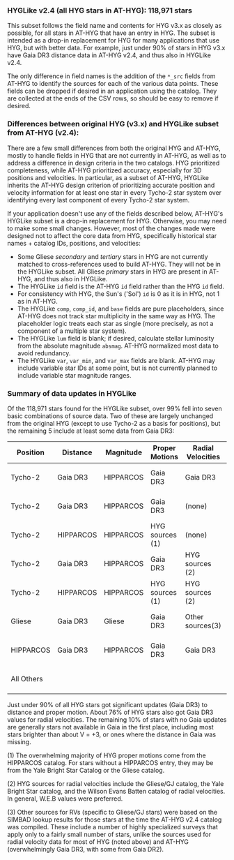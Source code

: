 ### HYGLike v2.4 (all HYG stars in AT-HYG): 118,971 stars

This subset follows the field name and contents for HYG v3.x as closely as possible, for all stars in AT-HYG that have an entry in HYG. The subset is intended as a drop-in replacement for HYG for many applications that use HYG, but with better data. For example, just under 90% of stars in HYG v3.x have Gaia DR3 distance data in AT-HYG v2.4, and thus also in HYGLike v2.4. 

The only difference in field names is the addition of the `*_src` fields from AT-HYG to identify the sources for each of the various data points. These fields can be dropped if desired in an application using the catalog. They are collected at the ends of the CSV rows, so should be easy to remove if desired.

### Differences between original HYG (v3.x) and HYGLike subset from AT-HYG (v2.4):

There are a few small differences from both the original HYG and AT-HYG, mostly to handle fields in HYG that are not currently in AT-HYG, as well as to address a difference in design criteria in the two catalogs. HYG prioritized completeness, while AT-HYG prioritized accuracy, especially for 3D positions and velocities. In particular, as a subset of AT-HYG, HYGLike inherits the AT-HYG design criterion of prioritizing accurate position and velocity information for at least one star in every Tycho-2 star system over identifying every last component of every Tycho-2 star system.

If your application doesn't use any of the fields described below, AT-HYG's HYGLike subset is a drop-in replacement for HYG. Otherwise, you may need to make some small changes. However, most of the changes made were designed not to affect the core data from HYG, specifically historical star names + catalog IDs, positions, and velocities:

* Some Gliese _secondary_ and _tertiary_ stars in HYG are not currently matched to cross-references used to build AT-HYG. They will not be in the HYGLike subset. All Gliese _primary_ stars in HYG are present in AT-HYG, and thus also in HYGLike.
* The HYGLike `id` field is the AT-HYG `id` field rather than the HYG `id` field. 
* For consistency with HYG, the Sun's ('Sol') `id` is 0 as it is in HYG, not 1 as in AT-HYG.
* The HYGLike `comp`, `comp_id`, and `base` fields are pure placeholders, since AT-HYG does not track star multiplicity in the same way as HYG. The placeholder logic treats each star as single (more precisely, as not a component of a multiple star system).
* The HYGLike `lum` field is blank; if desired, calculate stellar luminosity from the absolute magnitude `absmag`. AT-HYG normalized most data to avoid redundancy.
* The HYGLike `var`, `var_min`, and `var_max` fields are blank. AT-HYG may include variable star IDs at some point, but is not currently planned to include variable star magnitude ranges.

### Summary of data updates in HYGLike

Of the 118,971 stars found for the HYGLike subset, over 99% fell into seven basic combinations of source data. Two of these are largely unchanged from the original HYG (except to use Tycho-2 as a basis for positions), but the remaining 5 include at least some data from Gaia DR3:

|Position  |Distance  |Magnitude  |Proper Motions      |Radial Velocities|Total Count
|----------|----------|-----------|--------------------|-----------------|----------------
| Tycho-2  | Gaia DR3 | HIPPARCOS | Gaia DR3           | Gaia DR3        | 89,690 (75.4 %)
| Tycho-2  | Gaia DR3 | HIPPARCOS | Gaia DR3           | (none)          | 10,383 (8.7 %)
| Tycho-2  | HIPPARCOS| HIPPARCOS | HYG sources (1)    | (none)          | 8,607 (7.2 %)
| Tycho-2  | Gaia DR3 | HIPPARCOS | Gaia DR3           | HYG sources (2) | 4,749 (4.0 %)
| Tycho-2  | HIPPARCOS| HIPPARCOS | HYG sources (1)    | HYG sources (2) | 3,327 (2.8 %)
| Gliese   | Gaia DR3 | Gliese    | Gaia DR3           | Other sources(3)| 823 (0.7 %)
| HIPPARCOS| Gaia DR3 | HIPPARCOS | Gaia DR3           | Gaia DR3        | 425 (0.4 %)
| All Others|         |           |                    |                 | 967 (0.8 %)

Just under 90% of all HYG stars got significant updates (Gaia DR3) to distance and proper motion. About 76% of HYG stars also got Gaia DR3 values for radial velocities. The remaining 10% of stars with no Gaia updates are generally stars not available in Gaia in the first place, including most stars brighter than about V = +3, or ones where the distance in Gaia was missing.

(1) The overwhelming majority of HYG proper motions come from the HIPPARCOS catalog. For stars without a HIPPARCOS entry, they may be from the Yale Bright Star Catalog or the Gliese catalog.

(2) HYG sources for radial velocities include the Gliese/GJ catalog, the Yale Bright Star catalog, and the Wilson Evans Batten catalog of radial velocities. In general, W.E.B values were preferred.

(3) Other sources for RVs (specific to Gliese/GJ stars) were based on the SIMBAD lookup results for those stars at the time the AT-HYG v2.4 catalog was compiled. These include a number of highly specialized surveys that apply only to a fairly small number of stars, unlike the sources used for radial velocity data for most of HYG (noted above) and AT-HYG (overwhelmingly Gaia DR3, with some from Gaia DR2).
